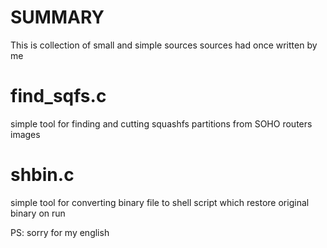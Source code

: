 SUMMARY
=======

This is collection of small and simple sources sources had once written by me


find_sqfs.c
===========
simple tool for finding and cutting squashfs partitions from SOHO routers images

shbin.c
===========
simple tool for converting binary file to shell script which restore original binary on run


PS: sorry for my english

